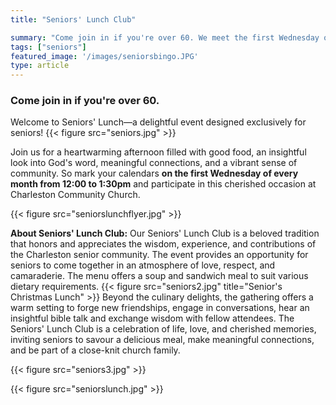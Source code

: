 ```yaml
---
title: "Seniors' Lunch Club"

summary: "Come join in if you're over 60. We meet the first Wednesday of every month."
tags: ["seniors"]
featured_image: '/images/seniorsbingo.JPG'
type: article
---
```

### Come join in if you're over 60.
Welcome to Seniors' Lunch—a delightful event designed exclusively for seniors! 
{{< figure src="seniors.jpg" >}}

Join us for a heartwarming afternoon filled with good food, an insightful look into God's word, meaningful connections, and a vibrant sense of community. So mark your calendars **on the first Wednesday of every month from 12:00 to 1:30pm** and participate in this cherished occasion at Charleston Community Church.

{{< figure src="seniorslunchflyer.jpg" >}}

**About Seniors' Lunch Club:**
Our Seniors' Lunch Club is a beloved tradition that honors and appreciates the wisdom, experience, and contributions of the Charleston senior community. The event provides an opportunity for seniors to come together in an atmosphere of love, respect, and camaraderie. The menu offers a soup and sandwich meal to suit various dietary requirements. 
{{< figure src="seniors2.jpg" title="Senior's Christmas Lunch" >}}
Beyond the culinary delights, the gathering offers a warm setting to forge new friendships, engage in conversations, hear an insightful bible talk and exchange wisdom with fellow attendees. The Seniors' Lunch Club is a celebration of life, love, and cherished memories, inviting seniors to savour a delicious meal, make meaningful connections, and be part of a close-knit church family.

{{< figure src="seniors3.jpg"  >}}

{{< figure src="seniorslunch.jpg" >}}
 